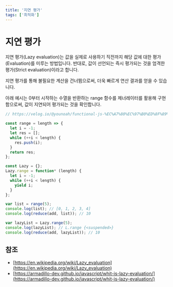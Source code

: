 ```yaml
---
title: '지연 평가'
tags: ['최적화']
---
```


# 지연 평가

지연 평가(Lazy evaluation)는 값을 실제로 사용하기 직전까지 해당 값에 대한 평가(Evaluation)를 미루는 방법입니다. 반대로, 값이 선언되는 즉시 평가되는 것을 엄격한 평가(Strict evaluation)이라고 합니다.

지연 평가를 통해 불필요한 계산을 건너뜀으로써, 더욱 빠르게 연산 결과를 얻을 수 있습니다.

아래 예시는 0부터 시작하는 수열을 반환하는 range 함수를 제너레이터를 활용해 구현함으로써, 값이 지연되어 평가되는 것을 확인합니다.

```javascript
// https://velog.io/@younoah/functional-js-%EC%A7%80%EC%97%B0%ED%8F%89%EA%B0%80

const range = length => {
  let i = -1;
  let res = [];
  while (++i < length) {
    res.push(i);
  }
  return res;
};

const Lazy = {};
Lazy.range = function* (length) {
  let i = -1;
  while (++i < length) {
    yield i;
  }
};

var list = range(5);
console.log(list); // [0, 1, 2, 3, 4]
console.log(reduce(add, list)); // 10

var lazyList = Lazy.range(5);
console.log(lazyList); // L.range {<suspended>}
console.log(reduce(add, lazyList)); // 10
```

## 참조

* [https://en.wikipedia.org/wiki/Lazy_evaluation](https://en.wikipedia.org/wiki/Lazy_evaluation)
* [https://armadillo-dev.github.io/javascript/whit-is-lazy-evaluation/](https://armadillo-dev.github.io/javascript/whit-is-lazy-evaluation/)
